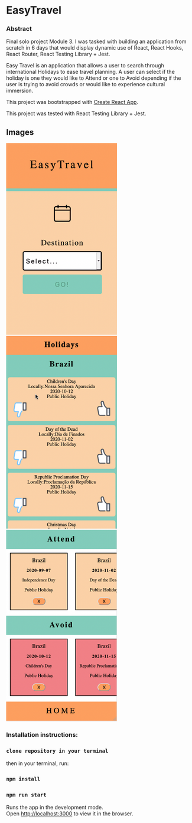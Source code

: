 # EasyTravel 

### Abstract
Final solo project Module 3. I was tasked with building an application from scratch in 6 days that would display dynamic use of React, React Hooks, React Router, React Testing Library + Jest. 

Easy Travel is an application that allows a user to search through international Holidays to ease travel planning. A user can select if the holiday is one they would like to Attend or one to Avoid depending if the user is trying to avoid crowds or would like to experience cultural immersion. 

This project was bootstrapped with [Create React App](https://github.com/facebook/create-react-app).

This project was tested with React Testing Library + Jest. 

## Images
<img src="./src/Assets/easyTravel1.png" width="300">

<img src="./src/Assets/easyTravel2.png" width="300">

<img src="./src/Assets/easyTravel3.png" width="300">

### Installation instructions:

### `clone repository in your terminal`

then in your terminal, run:

### `npm install`
### `npm run start`

Runs the app in the development mode.<br />
Open [http://localhost:3000](http://localhost:3000) to view it in the browser.
